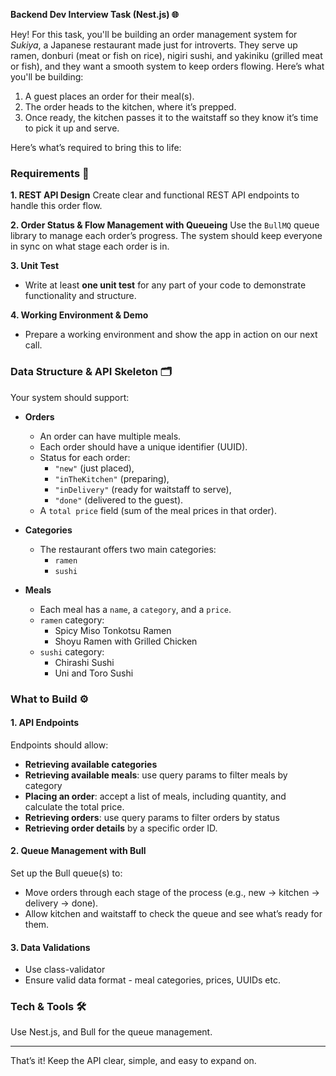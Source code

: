 **Backend Dev Interview Task (Nest.js) 🌐**

Hey! For this task, you'll be building an order management system for *Sukiya*, a Japanese restaurant made just for introverts. They serve up ramen, donburi (meat or fish on rice), nigiri sushi, and yakiniku (grilled meat or fish), and they want a smooth system to keep orders flowing. Here’s what you'll be building:

1. A guest places an order for their meal(s).
2. The order heads to the kitchen, where it’s prepped.
3. Once ready, the kitchen passes it to the waitstaff so they know it’s time to pick it up and serve.

Here’s what’s required to bring this to life:

### Requirements 📜

**1. REST API Design**
Create clear and functional REST API endpoints to handle this order flow.

**2. Order Status & Flow Management with Queueing**
Use the `BullMQ` queue library to manage each order’s progress. The system should keep everyone in sync on what stage each order is in.

**3. Unit Test**
- Write at least **one unit test** for any part of your code to demonstrate functionality and structure.

**4. Working Environment & Demo**
- Prepare a working environment and show the app in action on our next call.

### Data Structure & API Skeleton 🗂️

Your system should support:

- **Orders**
  - An order can have multiple meals.
  - Each order should have a unique identifier (UUID).
  - Status for each order:
    - `"new"` (just placed),
    - `"inTheKitchen"` (preparing),
    - `"inDelivery"` (ready for waitstaff to serve),
    - `"done"` (delivered to the guest).
  - A `total price` field (sum of the meal prices in that order).

- **Categories**
  - The restaurant offers two main categories:
    - `ramen`
    - `sushi`

- **Meals**
    - Each meal has a `name`, a `category`, and a `price`.
    - `ramen` category:
      - Spicy Miso Tonkotsu Ramen
      - Shoyu Ramen with Grilled Chicken
    - `sushi` category:
      - Chirashi Sushi
      - Uni and Toro Sushi


### What to Build ⚙️

#### 1. **API Endpoints**

Endpoints should allow:
- **Retrieving available categories**
- **Retrieving available meals**: use query params to filter meals by category
- **Placing an order**: accept a list of meals, including quantity, and calculate the total price.
- **Retrieving orders**: use query params to filter orders by status
- **Retrieving order details** by a specific order ID.

#### 2. **Queue Management with Bull**

Set up the Bull queue(s) to:
- Move orders through each stage of the process (e.g., new → kitchen → delivery → done).
- Allow kitchen and waitstaff to check the queue and see what’s ready for them.

#### 3. **Data Validations**
- Use class-validator
- Ensure valid data format - meal categories, prices, UUIDs etc.


### Tech & Tools 🛠️

Use Nest.js, and Bull for the queue management.

---

That’s it! Keep the API clear, simple, and easy to expand on.